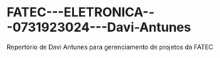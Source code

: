 # FATEC---ELETRONICA---0731923024---Davi-Antunes
Repertório de Davi Antunes para gerenciamento de projetos da FATEC
